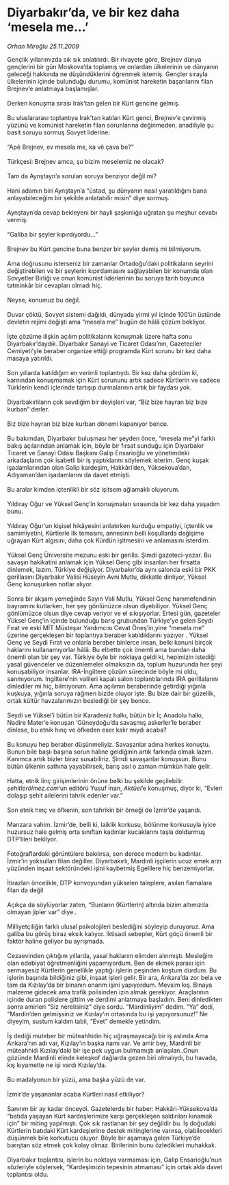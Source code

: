 # Diyarbakır’da, ve bir kez daha ‘mesela me...’

*Orhan Miroğlu 25.11.2009*

<div class="taraf_structure_2col_1zq">
<div class="margen_n">



 <p>Gençlik yıllarımızda sık sık anlatılırdı. Bir rivayete göre, Brejnev dünya gençlerini bir gün Moskova’da toplamış ve onlardan ülkelerinin ve dünyanın geleceği hakkında ne düşündüklerini öğrenmek istemiş. Gençler sırayla ülkelerinin içinde bulunduğu durumu, komünist hareketin başarılarını filan Brejnev’e anlatmaya başlamışlar. <br/><br/>Derken konuşma sırası Irak’tan gelen bir Kürt gencine gelmiş. <br/><br/>Bu uluslararası toplantıya Irak’tan katılan Kürt genci, Brejnev’e çevirmiş yüzünü ve komünist hareketin filan sorunlarına değinmeden, anadiliyle şu basit soruyu sormuş Sovyet liderine: <br/><br/>“Apê Brejnev, ev mesela me, ka vê çava be?” <br/><br/>Türkçesi: Brejnev amca, şu bizim meselemiz ne olacak? <br/><br/>Tam da Aynştayn’a sorulan soruya benziyor değil mi? <br/><br/>Hani adamın biri Aynştayn’a “üstad, şu dünyanın nasıl yaratıldığını bana anlayabileceğim bir şekilde anlatabilir misin” diye sormuş. <br/><br/>Aynştayn’da cevap bekleyeni bir hayli şaşkınlığa uğratan şu meşhur cevabı vermiş: <br/><br/>“Galiba bir şeyler kıpırdıyordu...” <br/><br/>Brejnev bu Kürt gencine buna benzer bir şeyler demiş mi bilmiyorum. <br/><br/>Ama doğrusunu isterseniz bir zamanlar Ortadoğu’daki politikaların seyrini değiştirebilen ve bir şeylerin kıpırdamasını sağlayabilen bir konumda olan Sovyetler Birliği ve onun komünist liderlerinin bu soruya tarih boyunca tatminkâr bir cevapları olmadı hiç. <br/><br/>Neyse, konumuz bu değil. <br/><br/>Duvar çöktü, Sovyet sistemi dağıldı, dünyada yirmi yıl içinde 100’ün üstünde devletin rejimi değişti ama “mesela me” bugün de hâlâ çözüm bekliyor. <br/><br/>İşte çözüme ilişkin açılım politikalarını konuşmak üzere hafta sonu Diyarbakır’daydık. Diyarbakır Sanayi ve Ticaret Odası’nın, Gazeteciler Cemiyeti’yle beraber organize ettiği programda Kürt sorunu bir kez daha masaya yatırıldı. <br/><br/>Son yıllarda katıldığım en verimli toplantıydı. Bir kez daha gördüm ki, karnından konuşmamak için Kürt sorununu artık sadece Kürtlerin ve sadece Türklerin kendi içlerinde tartışıp durmalarının artık bir faydası yok. <br/><br/>Diyarbakırlıların çok sevdiğim bir deyişleri var, “Biz bize hayran biz bize kurban” derler. <br/><br/>Biz bize hayran biz bize kurban dönemi kapanıyor bence. <br/><br/>Bu bakımdan, Diyarbakır buluşması her şeyden önce, “mesela me”yi farklı bakış açılarından anlamak için, böyle bir fırsat sunduğu için Diyarbakır Ticaret ve Sanayi Odası Başkanı Galip Ensarioğlu ve yönetimdeki arkadaşların çok isabetli bir iş yaptıklarını söylemek isterim. Genç kuşak işadamlarından olan Galip kardeşim, Hakkâri’den, Yüksekova’dan, Adıyaman’dan işadamlarını da davet etmişti. <br/><br/>Bu aralar kimden içtenlikli bir söz işitsem ağlamaklı oluyorum. <br/><br/>Yıldıray Oğur ve Yüksel Genç’in konuşmaları sırasında bir kez daha yaşadım bunu. <br/><br/>Yıldıray Oğur’un kişisel hikâyesini anlatırken kurduğu empatiyi, içtenlik ve samimiyetini, Kürtlerle ilk temasını, annesinin belli koşullarda değişime uğrayan Kürt algısını, daha çok Kürdün işitmesini ve anlamasını isterdim. <br/><br/>Yüksel Genç Üniversite mezunu eski bir gerilla. Şimdi gazeteci-yazar. Bu savaşın hakikatini anlamak için Yüksel Genç gibi insanları her fırsatta dinlemek, lazım. Türkiye değişiyor. Diyarbakır’da aynı salonda eski bir PKK gerillasını Diyarbakır Valisi Hüseyin Avni Mutlu, dikkatle dinliyor, Yüksel Genç konuşurken notlar alıyor. <br/><br/>Sonra bir akşam yemeğinde Sayın Vali Mutlu, Yüksel Genç hanımefendinin bayramını kutlarken, her şey gönlünüzce olsun diyebiliyor. Yüksel Genç gönlümüzce olsun diye cevap veriyor ve el sıkışıyorlar. Ertesi gün, gazeteler Yüksel Genç’in içinde bulunduğu barış grubundan Türkiye’ye gelen Seydi Fırat ve eski MİT Müsteşar Yardımcısı Cevat Öneş’in,yine “mesela me” üzerine gerçekleşen bir toplantıya beraber katıldıklarını yazıyor . Yüksel Genç ve Seydi Fırat ve onlarla beraber binlerce insan, belki kanuni birçok haklarını kullanamıyorlar hâlâ. Bu elbette çok önemli ama bundan daha önemli olan bir şey var. Türkiye öyle bir noktaya geldi ki, hepimizin istediği yasal güvenceler ve düzenlemeler olmaksızın da, toplum huzurunda her şeyi konuşabiliyor insanlar. IRA-İngiltere çözüm sürecinde böyle mi oldu, sanmıyorum. İngiltere’nin valileri kapalı salon toplantılarında IRA gerillalarını dinlediler mi hiç, bilmiyorum. Ama açılımın beraberinde getirdiği yığınla kuşkuya, yığınla soruya rağmen bizde oluyor işte. Bu bize dair bir güzellik, ortak kültür havzalarımızın beslediği bir şey bence. <br/><br/>Seydi ve Yüksel’i bütün bir Karadeniz halkı, bütün bir İç Anadolu halkı, Nadire Mater’e konuşan ‘Güneydoğu’da savaşmış askerler’le beraber dinlese, bu etnik hınç ve öfkeden eser kalır mıydı acaba? <br/><br/>Bu konuyu hep beraber düşünmeliyiz. Savaşanlar adına herkes konuştu. Bunun bile başlı başına sorun haline geldiğinin artık farkında olmak lazım. Kanımca artık bizler biraz susabiliriz. Şimdi savaşanlar konuşsun. Bunu bütün ülkenin sathına yayabilirsek, barış asıl o zaman mümkün hale gelir. <br/><br/>Hatta, etnik linç girişimlerinin önüne belki bu şekilde geçilebilir. <i>şehitlerölmez.com</i>’un editörü Yusuf İnan, <i>Aktüel</i>’e konuşmuş, diyor ki, “Evleri dolaşıp şehit ailelerini tahrik edenler var.” <br/><br/>Son etnik hınç ve öfkenin, son tahrikin bir örneği de İzmir’de yaşandı. <br/><br/>Manzara vahim. İzmir’de, belli ki, laiklik korkusu, bölünme korkusuyla iyice huzursuz hale gelmiş orta sınıftan kadınlar kucaklarını taşla doldurmuş DTP’lileri bekliyor. <br/><br/>Fotoğraflardaki görüntülere bakılırsa, son derece modern bu kadınlar. İzmir’in yoksulları filan değiller. Diyarbakırlı, Mardinli işçilerin ucuz emek arzı yüzünden inşaat sektöründeki işini kaybetmiş Egelilere hiç benzemiyorlar. <br/><br/>İtirazları öncelikle, DTP konvoyundan yükselen taleplere, asılan flamalara filan da değil <br/><br/>Açıkça da söylüyorlar zaten, “Bunların (Kürtlerin) altında bizim altımızda olmayan jipler var” diye.. <br/><br/>Milliyetçiliğin farklı ulusal psikolojileri beslediğini söyleyip duruyoruz. Ama galiba bu görüş biraz eksik kalıyor. İktisadi sebepler, Kürt göçü önemli bir faktör haline geliyor bu ayrışmada. <br/><br/>Cezaevinden çıktığım yıllarda, yasal haklarım elimden alınmıştı. Mesleğim olan edebiyat öğretmenliğini yapamıyordum. Ben de ekmek parası için sermayesiz Kürtlerin genellikle yaptığı işlerin peşinden koştum durdum. Bu işlerin başında bildiğiniz gibi, inşaat işleri gelir. Bir ara, Ankara’da zor bela ve tam da Kızılay’da bir binanın onarım işini yapıyordum. Mevsim kış. Binaya malzeme gidecek ama trafik polisinden izin almak gerekiyor. Araçlarının içinde duran polislere gittim ve derdimi anlatmaya başladım. Beni dinledikten sonra amirleri “Siz nerelisiniz” diye sordu. “Mardinliyim” dedim. “Ya” dedi, “Mardin’den gelmişsiniz ve Kızılay’ın ortasında bu işi yapıyorsunuz!” Ne diyeyim, sustum kaldım tabii, “Evet” demekle yetindim. <br/><br/>İş dediği muteber bir müteahhidin hiç uğraşmayacağı bir iş aslında Ama Ankara’nın adı var, Kızılay’ın başka namı var. Ve amir bey, Mardinli bir müteahhidi Kızılay’daki bir işe pek uygun bulmamıştı anlaşılan..Onun gözünde Mardinli elinde keleşkof dağlarda gezen biri olmalıydı, bu havada, kış kıyamette ne işi vardı Kızılay’da. <br/><br/>Bu madalyonun bir yüzü, ama başka yüzü de var. <br/><br/>İzmir’de yaşananlar acaba Kürtleri nasıl etkiliyor? <br/><br/>Sanırım bir ay kadar önceydi. Gazetelerde bir haber: Hakkâri-Yüksekova’da “batıda yaşayan Kürt kardeşlerimize karşı gerçekleşen saldırıları kınamak için” bir miting yapılmıştı. Çok sık rastlanan bir şey değildir bu. İş doğudaki Kürtlerin batıdaki Kürt kardeşlerine destek mitinglerine varırsa, olabilecekleri düşünmek bile korkutucu oluyor. Böyle bir aşamaya gelen Türkiye’de barıştan söz etmek çok kolay olmaz. Birilerinin bunu özledikleri muhakkak. <br/><br/>Diyarbakır toplantısı, işlerin bu noktaya varmaması için, Galip Ensarioğlu’nun sözleriyle söylersek, “Kardeşimizin tepesinin atmaması” için ortak akla davet toplantısı oldu.</p>
<br/>
<br/>
<br/>



<br/>


<div id="taraf_not">
</div>

</div>


</div>
